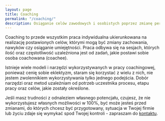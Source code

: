 ```yaml
---
layout: page
title: Coaching
permalink: "/coaching/"
description: Osiąganie celów zawodowych i osobistych poprzez zmianę perspektywy, metaforę, otwarcie na nowe możliwości we współpracy z Aleksandrą Demko
---
```

Coaching to przede wszystkim praca indywidualna ukierunkowana na realizację postawionych celów, którymi mogą być zmiany zachowania, nawyków czy osiąganie umiejętności. Praca odbywa się na sesjach, których ilość oraz częstotliwość uzależniona jest od zadań, jakie postawi sobie osoba coachowana (coachee). 

Istnieje wiele modeli i narzędzi wykorzystywanych w pracy coachingowej, ponieważ cenię sobie eklektyzm, staram się korzystać z wielu z nich, nie jestem zwolennikiem wykorzystywania tylko jednego podejścia. Dobór narzędzi oraz metod uzależniam od potrzeb uczestnika procesu, etapu pracy oraz celów, jakie zostały określone.

Jeśli masz trudności z odnaleziem własnego potencjału, czujesz, że nie wykorzystujesz własnych możliwości w 100%, być może jesteś przed zmianami, do których chcesz być przygotowany, sytuacja w Twojej firmie lub życiu zdaje się wymykać spod Twojej kontroli - zapraszam do [kontaktu](http://www.demcoach.com/kontakt).

